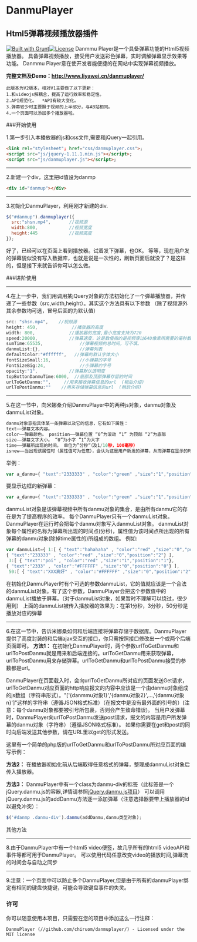# DanmuPlayer
## Html5弹幕视频播放器插件
[![Built with Grunt](https://cdn.gruntjs.com/builtwith.png)](http://gruntjs.com/)[![License](http://img.shields.io/badge/license-MIT-brightgreen.svg)](http://opensource.org/licenses/MIT)
Danmmu Player是一个具备弹幕功能的Html5视频播放器。 具备弹幕视频播放，接受用户发送彩色弹幕，实时调解弹幕显示效果等功能。 Danmmu Player意在使开发者能便捷的在网站中实现弹幕视频播放。

**完整文档及Demo：http://www.liyawei.cn/danmuplayer/**

```
此版本为V2版本，相对V1主要做了以下更新：
1.和videojs解耦合，提高了运行效率和稳定性。
2.API规范化。  *API有较大变化。
3.弹幕较少时主要飘于视频的上半部分，与AB站相同。
4.一个页面可以添加多个播放器啦。
```
###开始使用

1.第一步引入本播放器的js和css文件,需要和jQuery一起引用。

```html
<link rel="stylesheet"; href="css/danmuplayer.css">;
<script src="js/jquery-1.11.1.min.js"></script>;
<script src="js/danmuplayer.js"></script>;
```
_ _ _
2.新建一个div，这里把id值设为danmp

```html
<div id="danmup"></div>
```
_ _ _
3.初始化DanmuPlayer，利用刚才新建的div.

```javascript
$("#danmup").danmuplayer({
  src:"shsn.mp4",       //视频源
  width:800,			//视频宽度
  height:445			//视频高度
});
```
好了，已经可以在页面上看到播放器。试着发下弹幕，也OK。
等等，现在用户发的弹幕貌似没有写入数据库，也就是说是一次性的，刷新页面后就没了？是这样的，但是接下来就告诉你可以怎么做。

###进阶使用
_ _ _
4.在上一步中，我们用调用某jQuery对象的方法初始化了一个弹幕播放器，并传递了一些参数（src,width,height）。其实这个方法具有以下参数 （除了视频源外其余参数均可选，冒号后面的为默认值）

```javascript
src: "shsn.mp4",    //视频源
height: 450,             //播放器的高度
width: 800,				//播放器的宽度,最小宽度支持为720
speed:20000,			//弹幕速度，这是数值指的是视频穿过640像素所需要的毫秒数
sumTime:65535,				//弹幕视频的总时间，可不填。
danmuList:{},				//弹幕列表
defaultColor:"#ffffff",   //弹幕的默认字体大小
fontSizeSmall:16,			//小弹幕的字号
FontSizeBig:24,				//小弹幕的字号
opacity:"1",  			//弹幕默认透明度
topBottonDanmuTime:6000,  //底部及顶部弹幕存留的时间
urlToGetDanmu:"",     //用来接收弹幕信息的url  (稍后介绍)
urlToPostDanmu:""    //用来存储弹幕信息的url  (稍后介绍)
```
_ _ _
5.在这一节中，向米娜桑介绍DanmuPlayer中的两种js对象，danmu对象及danmuList对象。

```javascript
danmu对象意指具体某一条弹幕以及它的信息，它有如下属性：
text——弹幕文本内容。
color——弹幕颜色。 position——弹幕位置 “0”为滚动 “1” 为顶部 “2”为底部
size——弹幕文字大小。 “0”为小字 ”1”为大字
time——弹幕所出现的时间。 单位为”分秒“（及1/10秒，100毫秒）
isnew——当出现该属性时（属性值可为任意），会认为这是用户新发的弹幕，从而弹幕在显示的时候会有边框。
```

举例：
```javascript
var a_danmu={ "text":"2333333" , "color":"green" ,"size":"1","position":"0","time":60};
```
要显示边框的新弹幕：

```javascript
var a_danmu={ "text":"2333333" , "color":"green" ,"size":"1","position":"0","time":60 ,"isnew":" "};
```
danmuList对象是该弹幕视频中所有danmu对象的集合，是由所有danmu它的存在是为了提高程序的效率。
每个DanmuPlayer只有一个danmuList对象。DanmuPlayer在运行时会把每个danmu对象写入danmuList对象。
danmuList对象每个属性的名称为弹幕所出现的时间点(分秒)，属性值为该时间点所出现的所有弹幕的danmu对象(除掉time属性的)所组成的数组。
例如:
```javascript
var danmuList={ 1:[ { "text":"hahahaha" , "color":"red" ,"size":"0","position":"0"},
{ "text":"233333" , "color":"red" ,"size":"0","position":"2"} ],
 3:[ { "text":"poi" , "color":"red" ,"size":"1","position":"1"},
{ "text":"2333" , "color":"#FFFFFF" ,"size":"0","position":"0"} ],
 50:[ { "text":"XXX真好" , "color":"#FFFFFF" ,"size":"0","position":"2"}, ] };

```

在初始化DanmuPlayer时有个可选的参数danmuList，它的值就应该是一个合法的danmuList对象。有了这个参数，DanmuPlayer会把这个参数值中的danmuList播放于屏幕。（对于danmuList对象，如果暂时不理解可以绕过，很少用到）
上面的danmuList被传入播放器的效果为：在第1分秒，3分秒，50分秒是播放对应的弹幕
_ _ _
6.在这一节中，告诉米娜桑如何和后端连接将弹幕存储于数据库。DanmuPlayer提供了高度封装的和后端ajax交互的接口，你只需按照接口修改出一个或两个后端页面即可。
**方法1：**
在初始化DanmuPlayer时，两个参数urlToGetDanmu和urlToPostDanmu就是用来和后端连接的。urlToGetDanmu用来获取弹幕，urlToPostDanmu用来存储弹幕。urlToGetDanmu和urlToPostDanmu接受的参数都是url。

DanmuPlayer在页面载入时，会向urlToGetDanmu所对应的页面发送Get请求，urlToGetDanmu对应页面的http响应报文的内容中应该是一个由danmu对象组成的js数组（字符串形式）。"['{danmmu对象1}','{danmu对象2}',...,'{danmu对象n}']"这样的字符串（遵循JSON格式标准）（在报文中是没有最外面的引号的）(注意：每个danmu对象都要被引号所包裹，否则会产生致命错误)。
当用户发弹幕时，DanmuPlayer向urlToPostDanmu发送post请求，报文的内容是用户所发弹幕的danmu对象（字符串）（遵循JSON格式标准）。
如果你需要在get和post的同时向后端发送其他参数，请在URL里以get的形式发送。

这里有一个简单的php版的urlToGetDanmu和urlToPostDanmu所对应页面的编写示例：



**方法2：**
在播放器初始化前从后端取得任意格式的弹幕，整理成danmuList对象后传入播放器。

**方法3：**
DanmuPlayer中有一个class为danmu-div的标签（此标签是一个jQuery.danmu.js的容器,详情请参照<a target="_blank" href="http://github.com/chiruom/danmu">jQuery.danmu.js项目</a>）
可以调用jQuery.danmu.js的addDanmu方法逐一添加弹幕（注意选择器要带上播放器的id以避免冲突）：

```javascript
$('#danmp .danmu-div').danmu(addDanmu,danmu类型对象);
```




其他方法
_ _ _
8.由于DanmuPlayer中有一个html5 video便签，故几乎所有的html5 videoAPI和事件等都可用于DanmuPlayer。
	可以使用代码任意改变video的播放时间,弹幕流的时间会与自动之同步

_ _ _
9.注意：一个页面中可以防止多个DanmuPlayer,但是由于所有的danmuPlayer绑定有相同的键盘快捷键，可能会导致键盘事件的失灵。

### 许可
你可以随意使用本项目，只需要在您的项目中添加这么一行注释：
```
DanmuPlayer (//github.com/chiruom/danmuplayer/) - Licensed under the MIT license
```

